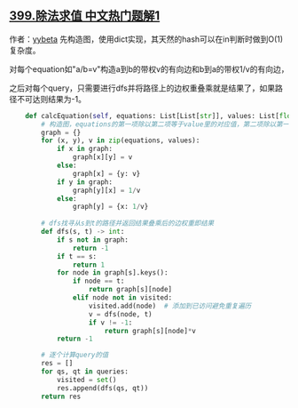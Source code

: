 ## [399.除法求值 中文热门题解1](https://leetcode.cn/problems/evaluate-division/solutions/100000/xian-gou-zao-tu-zai-dfsde-pythonshi-xian-by-mai-ma)

作者：[yybeta](https://leetcode.cn/u/yybeta)
先构造图，使用dict实现，其天然的hash可以在in判断时做到O(1)复杂度。

对每个equation如"a/b=v"构造a到b的带权v的有向边和b到a的带权1/v的有向边，

之后对每个query，只需要进行dfs并将路径上的边权重叠乘就是结果了，如果路径不可达则结果为-1。

```python
    def calcEquation(self, equations: List[List[str]], values: List[float], queries: List[List[str]]) -> List[float]:
        # 构造图，equations的第一项除以第二项等于value里的对应值，第二项除以第一项等于其倒数
        graph = {}
        for (x, y), v in zip(equations, values):
            if x in graph:
                graph[x][y] = v
            else:
                graph[x] = {y: v}
            if y in graph:
                graph[y][x] = 1/v
            else:
                graph[y] = {x: 1/v}
        
        # dfs找寻从s到t的路径并返回结果叠乘后的边权重即结果
        def dfs(s, t) -> int:
            if s not in graph:
                return -1
            if t == s:
                return 1
            for node in graph[s].keys():
                if node == t:
                    return graph[s][node]
                elif node not in visited:
                    visited.add(node)  # 添加到已访问避免重复遍历
                    v = dfs(node, t)
                    if v != -1:
                        return graph[s][node]*v
            return -1

        # 逐个计算query的值
        res = []
        for qs, qt in queries:
            visited = set()
            res.append(dfs(qs, qt))
        return res
```